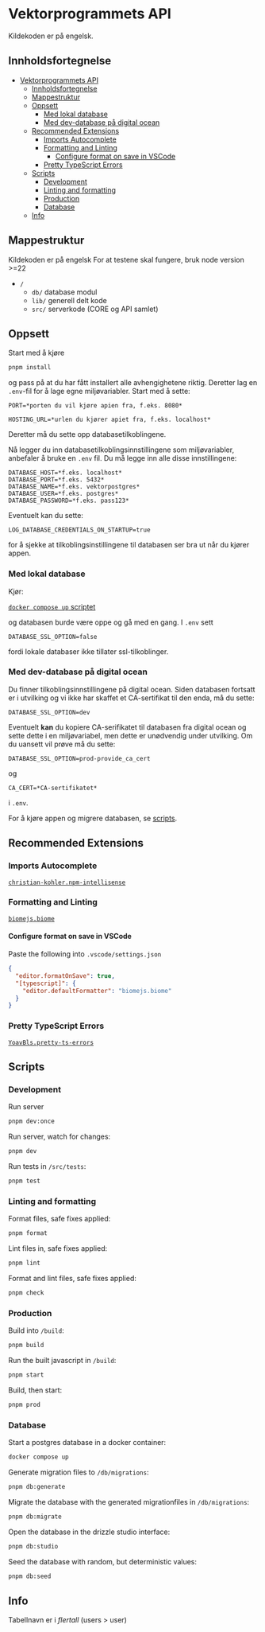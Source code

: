 # Vektorprogrammets API

Kildekoden er på engelsk.

## Innholdsfortegnelse

- [Vektorprogrammets API](#vektorprogrammets-api)
  - [Innholdsfortegnelse](#innholdsfortegnelse)
  - [Mappestruktur](#mappestruktur)
  - [Oppsett](#oppsett)
    - [Med lokal database](#med-lokal-database)
    - [Med dev-database på digital ocean](#med-dev-database-på-digital-ocean)
  - [Recommended Extensions](#recommended-extensions)
    - [Imports Autocomplete](#imports-autocomplete)
    - [Formatting and Linting](#formatting-and-linting)
      - [Configure format on save in VSCode](#configure-format-on-save-in-vscode)
    - [Pretty TypeScript Errors](#pretty-typescript-errors)
  - [Scripts](#scripts)
    - [Development](#development)
    - [Linting and formatting](#linting-and-formatting)
    - [Production](#production)
    - [Database](#database)
  - [Info](#info)

## Mappestruktur

Kildekoden er på engelsk
For at testene skal fungere, bruk node version >=22
- `/`
  - `db/` database modul
  - `lib/` generell delt kode
  - `src/` serverkode (CORE og API samlet)

## Oppsett

Start med å kjøre

```sh
pnpm install
```

og pass på at du har fått installert alle avhengighetene riktig.
Deretter lag en `.env`-fil for å lage egne miljøvariabler.
Start med å sette:

```.env
PORT=*porten du vil kjøre apien fra, f.eks. 8080*

HOSTING_URL=*urlen du kjører apiet fra, f.eks. localhost*
```

Deretter må du sette opp databasetilkoblingene.

Nå legger du inn databasetilkoblingsinnstillingene som miljøvariabler, anbefaler å bruke en `.env` fil.
Du må legge inn alle disse innstillingene:

```.env
DATABASE_HOST=*f.eks. localhost*
DATABASE_PORT=*f.eks. 5432*
DATABASE_NAME=*f.eks. vektorpostgres*
DATABASE_USER=*f.eks. postgres*
DATABASE_PASSWORD=*f.eks. pass123*
```

Eventuelt kan du sette:

```.env
LOG_DATABASE_CREDENTIALS_ON_STARTUP=true
```

for å sjekke at tilkoblingsinstillingene til databasen ser bra ut når du kjører appen.

### Med lokal database

Kjør:

[`docker compose up` scriptet](#database)

og databasen burde være oppe og gå med en gang.
I `.env` sett

```.env
DATABASE_SSL_OPTION=false
```

fordi lokale databaser ikke tillater ssl-tilkoblinger.

### Med dev-database på digital ocean

Du finner tilkoblingsinnstillingene på digital ocean.
Siden databasen fortsatt er i utvilking og vi ikke har skaffet et CA-sertifikat til den enda, må du sette:

```.env
DATABASE_SSL_OPTION=dev
```

Eventuelt **kan** du kopiere CA-serifikatet til databasen fra digital ocean og sette dette i en miljøvariabel, men dette er unødvendig under utvilking.
Om du uansett vil prøve må du sette:

```.env
DATABASE_SSL_OPTION=prod-provide_ca_cert
```

og

```.env
CA_CERT=*CA-sertifikatet*
```

i `.env`.

For å kjøre appen og migrere databasen, se [scripts](#database).

## Recommended Extensions

### Imports Autocomplete

[`christian-kohler.npm-intellisense`](<https://marketplace.visualstudio.com/items?itemName=christian-kohler.npm-intellisense>)

### Formatting and Linting

[`biomejs.biome`](https://marketplace.visualstudio.com/items?itemName=biomejs.biome)

#### Configure format on save in VSCode

Paste the following into `.vscode/settings.json`

```json
{
  "editor.formatOnSave": true,
  "[typescript]": {
    "editor.defaultFormatter": "biomejs.biome"
  }
}
```

### Pretty TypeScript Errors

[`YoavBls.pretty-ts-errors`](https://marketplace.visualstudio.com/items?itemName=yoavbls.pretty-ts-errors)

## Scripts

### Development

Run server

```sh
pnpm dev:once
```

Run server, watch for changes:

```sh
pnpm dev
```

Run tests in `/src/tests`:

```sh
pnpm test
```

### Linting and formatting

Format files, safe fixes applied:

```sh
pnpm format
```

Lint files in, safe fixes applied:

```sh
pnpm lint
```

Format and lint files, safe fixes applied:

```sh
pnpm check
```

### Production

Build into `/build`:

```sh
pnpm build
```

Run the built javascript in `/build`:

```sh
pnpm start
```

Build, then start:

```sh
pnpm prod
```

### Database

Start a postgres database in a docker container:

```sh
docker compose up
```

Generate migration files to `/db/migrations`:

```sh
pnpm db:generate
```

Migrate the database with the generated migrationfiles in `/db/migrations`:

```sh
pnpm db:migrate
```

Open the database in the drizzle studio interface:

```sh
pnpm db:studio
```

Seed the database with random, but deterministic values:

```sh
pnpm db:seed
```

## Info

Tabellnavn er i *flertall* (users > user)
